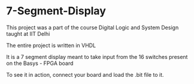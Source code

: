 # 7-Segment-Display
This project was a part of the course Digital Logic and System Design taught at IIT Delhi

The entire project is written in VHDL

It is a 7 segment display meant to take input from the 16 switches present on the Basys - FPGA board

To see it in action, connect your board and load the .bit file to it.

